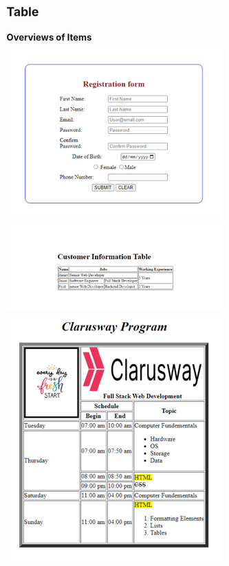 # Table
## Overviews of Items

![Overview](Registration-Form.png)

![Overview](Information-Table.png)

![Overview](Program.png)
